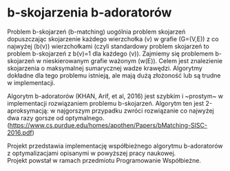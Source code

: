# b-skojarzenia b-adoratorów
Problem b-skojarzeń (b-matching) uogólnia problem skojarzeń dopuszczając skojarzenie każdego wierzchołka \(v\) w grafie \(G=(V,E)\) z co najwyżej \(b(v)\) wierzchołkami (czyli standardowy problem skojarzeń to problem b-skojarzeń z b(v)=1 dla każdego \(v\)). Zajmiemy się problemem b-skojarzeń w nieskierowanym grafie ważonym \(w(E)\). Celem jest znalezienie skojarzenia o maksymalnej sumarycznej wadze krawędzi. Algorytmy dokładne dla tego problemu istnieją, ale mają dużą złożoność lub są trudne w implementacji.  

Algorytm b-adoratorów (KHAN, Arif, et al, 2016) jest szybkim i ~prostym~ w implementacji rozwiązaniem problemu b-skojarzeń. Algorytm ten jest 2-aproksymacją: w najgorszym przypadku zwróci rozwiązanie co najwyżej dwa razy gorsze od optymalnego.
(https://www.cs.purdue.edu/homes/apothen/Papers/bMatching-SISC-2016.pdf)

Projekt przedstawia implementację współbieżnego algorytmu b-adoratorów z optymalizacjami opisanymi w powyższej pracy naukowej.  
Projekt powstał w ramach przedmiotu Programowanie Współbieżne.

